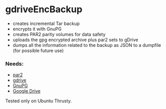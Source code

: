 # gdriveEncBackup

* creates incremental Tar backup
* encrypts it with GnuPG
* creates PAR2 parity volumes for data safety
* uploads the gpg encrypted archive plus par2 sets to gDrive
* dumps all the information related to the backup as JSON to a dumpfile (for possible future use)


### Needs:

* [par2](http://parchive.sourceforge.net/ "Project page")
* [gdrive](https://github.com/prasmussen/gdrive "Project page")
* [GnuPG](https://www.gnupg.org/ "Project page")
* [Google Drive](https://www.google.com/intl/en/drive/ "Welcome page")

Tested only on Ubuntu Thrusty.
